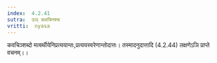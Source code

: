 ```yaml
---
index:  4.2.41
sutra:  उञ् कवचिनश्च
vritti:  nyasa
---
```


कवचिञ्शब्दो मत्वर्थीयेनिप्रत्ययान्तः,प्रत्ययस्वरेणान्तोदात्तः। तस्मादनुदात्तादि (4.2.44) लक्षणेऽञि प्राप्ते वचनम्।।

